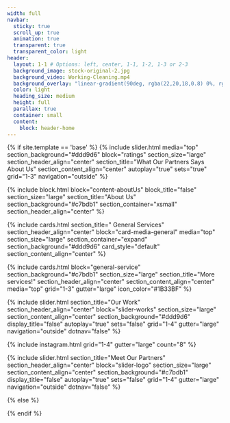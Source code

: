```yaml
---
width: full
navbar:
  sticky: true
  scroll_up: true
  animation: true
  transparent: true
  transparent_color: light
header:
  layout: 1-1 # Options: left, center, 1-1, 1-2, 1-3 or 2-3
  background_image: stock-original-2.jpg
  background_video: Working-Cleaning.mp4
  background_overlay: "linear-gradient(90deg, rgba(22,20,18,0.8) 0%, rgba(90,71,58,0.8) 35%, rgba(199,189,177,0.8) 100%)"
  color: light
  heading_size: medium
  height: full
  parallax: true
  container: small
  content:
    block: header-home
---
```


[comment]: # (This actually is the most platform independent comment)

{% if site.template == 'base' %}
  {% include slider.html 
    media="top" 
    section_background="#ddd9d6"
    block="ratings" 
    section_size="large"
    section_header_align="center" 
    section_title="What Our Partners Says About Us" 
    section_content_align="center"
    autoplay="true"
    sets="true"
    grid="1-3"
    navigation="outside"
  %}

  {% include block.html 
    block="content-aboutUs"
    block_title="false"
    section_size="large"
    section_title="About Us"
    section_background="#c7bdb1"
    section_container="xsmall"
    section_header_align="center"
  %}

  {% include cards.html 
    section_title="
    General Services"
    section_header_align="center"
    block="card-media-general" 
    media="top" 
    section_size="large"
    section_container="expand"
    section_background="#ddd9d6"
    card_style="default"
    section_content_align="center"
  %}

  {% include cards.html 
    block="general-service" 
    section_background="#c7bdb1"
    section_size="large"
    section_title="More services!" 
    section_header_align="center"
    section_content_align="center"
    media="top"
    grid="1-3"
    gutter="large"
    icon_color="#1B33BF"
  %}

  {% include slider.html 
    section_title="Our Work"
    section_header_align="center"
    block="slider-works" 
    section_size="large"
    section_content_align="center"
    section_background="#ddd9d6"
    display_title="false"
    autoplay="true"
    sets="false"
    grid="1-4"
    gutter="large"
    navigation="outside"
    dotnav="false"
  %}

  {% include instagram.html 
    grid="1-4"
    gutter="large"
    count="8" 
  %}

  {% include slider.html 
    section_title="Meet Our Partners"
    section_header_align="center"
    block="slider-logo" 
    section_size="large"
    section_content_align="center"
    section_background="#c7bdb1"
    display_title="false"
    autoplay="true"
    sets="false"
    grid="1-4"
    gutter="large"
    navigation="outside"
    dotnav="false"
  %}
  
{% else %}


{% endif %}